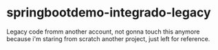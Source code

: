 # springbootdemo-integrado-legacy

Legacy code fromm another account, not gonna touch this anymore because i'm staring from scratch another project, just left for reference.
